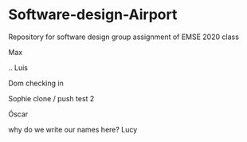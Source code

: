 # Software-design-Airport
Repository for software design group assignment of EMSE 2020 class

Max



.. Luis

Dom checking in

Sophie clone / push test 2

Óscar

why do we write our names here? Lucy
